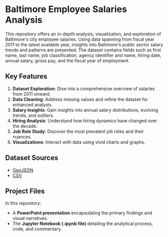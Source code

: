 # Baltimore Employee Salaries Analysis

This repository offers an in-depth analysis, visualization, and exploration of Baltimore's city employee salaries. Using data spanning from fiscal year 2011 to the latest available year, insights into Baltimore's public sector salary trends and patterns are presented. The dataset contains fields such as first name, last name, job classification, agency identifier and name, hiring date, annual salary, gross pay, and the fiscal year of employment.

## Key Features

1. **Dataset Exploration**: Dive into a comprehensive overview of salaries from 2011 onward.
2. **Data Cleaning**: Address missing values and refine the dataset for enhanced analysis.
3. **Salary Insights**: Gain insights into annual salary distributions, evolving trends, and outliers.
4. **Hiring Analysis**: Understand how hiring dynamics have changed over the decade.
5. **Job Role Study**: Discover the most prevalent job roles and their nuances.
6. **Visualizations**: Interact with data using vivid charts and graphs.

## Dataset Sources
- [GeoJSON](https://data.baltimorecity.gov/datasets/baltimore::baltimore-city-employee-salaries.geojson)
- [CSV](https://data.baltimorecity.gov/datasets/baltimore::baltimore-city-employee-salaries.csv)

## Project Files
In this repository:

- A **PowerPoint presentation** encapsulating the primary findings and visual narratives.
- The **Jupyter Notebook (.ipynb file)** detailing the analytical process, code, and commentary. 
